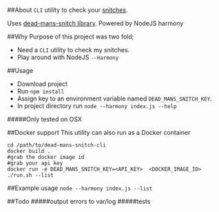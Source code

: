 ##About
`CLI` utility to check your [snitches]().

Uses [dead-mans-snitch library](https://www.npmjs.com/package/dead-mans-snitch).
Powered by NodeJS harmony

##Why
Purpose of this project was two fold;
- Need a `CLI` utility to check my snitches.
- Play around with NodeJS `--Harmony`

##Usage

- Download project
- Run `npm install`
- Assign key to an environment variable named `DEAD_MANS_SNITCH_KEY`.
- In project directory run `node --harmony index.js --help`

#####Only tested on OSX

##Docker support
This utility can also run as a Docker container
```
cd /path/to/dead-mans-snitch-cli
docker build .
#grab the docker image id
#grab your api key
docker run -e DEAD_MANS_SNITCH_KEY=<API_KEY>  <DOCKER_IMAGE_ID> ./run.sh --list
```

##Example usage
`node --harmony index.js --list`

##Todo
#####output errors to var/log
#####tests